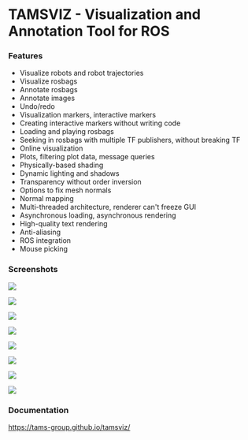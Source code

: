 # TAMSVIZ - Visualization and Annotation Tool for ROS

### Features

- Visualize robots and robot trajectories
- Visualize rosbags
- Annotate rosbags
- Annotate images
- Undo/redo
- Visualization markers, interactive markers
- Creating interactive markers without writing code
- Loading and playing rosbags
- Seeking in rosbags with multiple TF publishers, without breaking TF
- Online visualization
- Plots, filtering plot data, message queries
- Physically-based shading
- Dynamic lighting and shadows
- Transparency without order inversion
- Options to fix mesh normals
- Normal mapping
- Multi-threaded architecture, renderer can't freeze GUI
- Asynchronous loading, asynchronous rendering
- High-quality text rendering
- Anti-aliasing
- ROS integration
- Mouse picking

### Screenshots

![](screenshots/1.png)

![](screenshots/hand-tracking.png)

![](screenshots/5.png)

![](screenshots/hand-transparent.png)

![](screenshots/plots.png)

![](screenshots/markers-text.png)

![](screenshots/image-annotation.png)

![](screenshots/4.png)

### Documentation

https://tams-group.github.io/tamsviz/
